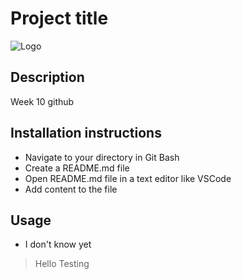 # Project title

![Logo](https://seeklogo.com/images/T/the-project-logo-6082FFB8D5-seeklogo.com.png)

## Description

Week 10 github

## Installation instructions

- Navigate to your directory in Git Bash
- Create a README.md file
- Open README.md file in a text editor like VSCode 
- Add content to the file
 
## Usage

- I don't know yet

> Hello
> Testing



